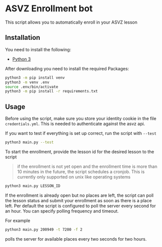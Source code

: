 # ASVZ Enrollment bot
This script allows you to automatically enroll in your ASVZ lesson

## Installation
You need to install the following:
- [Python 3](https://www.python.org/downloads/)

After downloading you need to install the required Packages:
```bash
python3 -m pip install venv
python3 -m venv .env
source .env/bin/activate
python3 -m pip install -r requirements.txt
```

## Usage
Before using the script, make sure you store your identity cookie in the file ```credentials.yml```. This is needed to authenticate against the asvz api.

If you want to test if everything is set up correct, run the script with ```--test```
```bash
python3 main.py --test
```

To start the enrollment, provide the lesson id for the desired lesson to the script
> if the enrollment is not yet open and the enrollment time is more than 10 minutes in the future, the script schedules a cronjob. This is currently only supported on unix like operating systems
```bash
python3 main.py LESSON_ID
```

If the enrollment is already open but no places are left, the script can poll the lesson status and submit your enrollment as soon as there is a place left. Per default the script is configured to poll the server every second for an hour. You can specify polling frequency and timeout.

For example
```bash
python3 main.py 200949 -t 7200 -f 2
```
polls the server for available places every two seconds for two hours.
